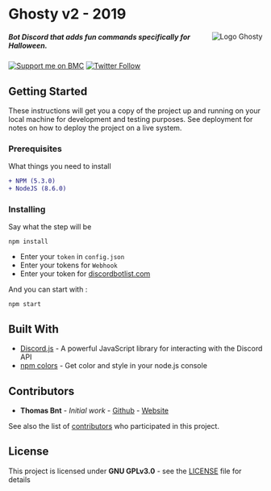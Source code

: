 # Ghosty v2 - 2019

[<img src="https://discordbotlist.com/bots/369202881955495936/widget" alt="Logo Ghosty" align="right" />](https://discordbotlist.com/bots/369202881955495936)


##### Bot Discord that adds fun commands specifically for Halloween.

[![Support me on BMC](https://img.shields.io/badge/Support%20me-☕-orange.svg?style=for-the-badge)](https://www.buymeacoffee.com/thomasbnt)
[![Twitter Follow](https://img.shields.io/twitter/follow/Thomasbnt_?color=%231DA1F2&label=Follow%20me&logo=Twitter&style=for-the-badge)](https://twitter.com/Thomasbnt_)

## Getting Started

These instructions will get you a copy of the project up and running on your local machine for development and testing purposes. See deployment for notes on how to deploy the project on a live system.

### Prerequisites

What things you need to install 

```diff
+ NPM (5.3.0)
+ NodeJS (8.6.0)
```

### Installing

Say what the step will be

```
npm install
```

+ Enter your `token` in `config.json`
+ Enter your tokens for `Webhook`
+ Enter your token for [discordbotlist.com](https://discordbotlist.com)


And you can start with :
```
npm start
```

## Built With

* [Discord.js](https://discord.js.org/#/) - A powerful JavaScript library for interacting with the Discord API 
* [npm colors](https://www.npmjs.com/package/colors) - Get color and style in your node.js console

## Contributors

* **Thomas Bnt** - *Initial work* - [Github](https://github.com/thomasbnt) - [Website](https://thomasbnt.fr/)

See also the list of [contributors](https://github.com/your/project/contributors) who participated in this project.

## License

This project is licensed under **GNU GPLv3.0** - see the [LICENSE](LICENSE) file for details


